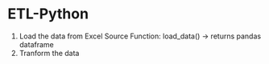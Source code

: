 # ETL-Python


1. Load the data from Excel Source
	Function: load_data() -> returns pandas dataframe
2. Tranform the data

